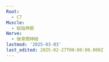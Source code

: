 ```yaml
---
Root:
  - C7
Muscle:
  - 総指伸筋
Nerve:
  - 後骨間神経
lastmod: '2025-03-03'
last_edited: 2025-02-27T00:00:00.000Z
---
```



